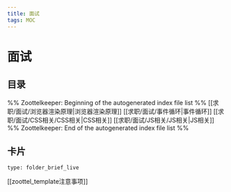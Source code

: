 ```yaml
---
title: 面试
tags: MOC
---
```

# 面试

## 目录



%% Zoottelkeeper: Beginning of the autogenerated index file list  %%
 [[求职/面试/浏览器渲染原理|浏览器渲染原理]]
 [[求职/面试/事件循环|事件循环]]
 [[求职/面试/CSS相关/CSS相关|CSS相关]]
 [[求职/面试/JS相关/JS相关|JS相关]]
%% Zoottelkeeper: End of the autogenerated index file list  %%












## 卡片

```ccard
type: folder_brief_live
```




















[[zoottel_template注意事项]]